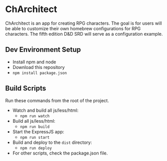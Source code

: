 # ChArchitect
ChArchitect is an app for creating RPG characters. The goal is for users will be able to customize their own homebrew configurations for RPG characters. The fifth edition D&amp;D SRD will serve as a configuration example.


## Dev Environment Setup
- Install npm and node
- Download this repository
- `npm install package.json`


## Build Scripts
Run these commands from the root of the project.
- Watch and build all js/less/html:
    - `npm run watch`
- Build all js/less/html:
    - `npm run build`
- Start the ExpressJS app:
    - `npm run start`
- Build and deploy to the `dist` directory:
    - `npm run deploy`
- For other scripts, check the package.json file.
